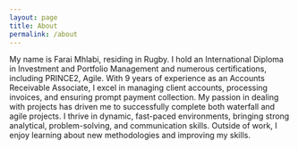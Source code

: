 ```yaml
---
layout: page
title: About
permalink: /about
---
```


My name is Farai Mhlabi, residing in Rugby. I hold an International Diploma in Investment and Portfolio Management and numerous certifications, including PRINCE2, Agile. With 9 years of experience as an Accounts Receivable Associate, I excel in managing client accounts, processing invoices, and ensuring prompt payment collection. My passion in dealing with projects has driven me to successfully complete both waterfall and agile projects. I thrive in dynamic, fast-paced environments, bringing strong analytical, problem-solving, and communication skills. Outside of work, I enjoy learning about new methodologies and improving my skills.

